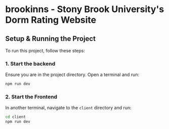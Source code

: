 # brookinns - Stony Brook University's Dorm Rating Website

## Setup & Running the Project

To run this project, follow these steps:

### 1. Start the backend
Ensure you are in the project directory. Open a terminal and run:

```sh
npm run dev
```

### 2. Start the Frontend
In another terminal, navigate to the ```client``` directory and run:

```sh
cd client
npm run dev
